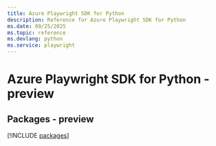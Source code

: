```yaml
---
title: Azure Playwright SDK for Python
description: Reference for Azure Playwright SDK for Python
ms.date: 09/25/2025
ms.topic: reference
ms.devlang: python
ms.service: playwright
---
```

# Azure Playwright SDK for Python - preview
## Packages - preview
[!INCLUDE [packages](playwright-index.md)]